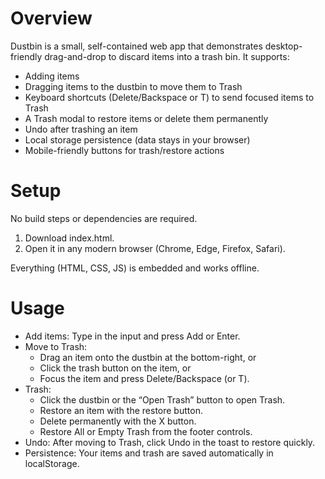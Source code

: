 # Overview
Dustbin is a small, self-contained web app that demonstrates desktop-friendly drag-and-drop to discard items into a trash bin. It supports:
- Adding items
- Dragging items to the dustbin to move them to Trash
- Keyboard shortcuts (Delete/Backspace or T) to send focused items to Trash
- A Trash modal to restore items or delete them permanently
- Undo after trashing an item
- Local storage persistence (data stays in your browser)
- Mobile-friendly buttons for trash/restore actions

# Setup
No build steps or dependencies are required.

1. Download index.html.
2. Open it in any modern browser (Chrome, Edge, Firefox, Safari).

Everything (HTML, CSS, JS) is embedded and works offline.

# Usage
- Add items: Type in the input and press Add or Enter.
- Move to Trash:
  - Drag an item onto the dustbin at the bottom-right, or
  - Click the trash button on the item, or
  - Focus the item and press Delete/Backspace (or T).
- Trash:
  - Click the dustbin or the “Open Trash” button to open Trash.
  - Restore an item with the restore button.
  - Delete permanently with the X button.
  - Restore All or Empty Trash from the footer controls.
- Undo: After moving to Trash, click Undo in the toast to restore quickly.
- Persistence: Your items and trash are saved automatically in localStorage.